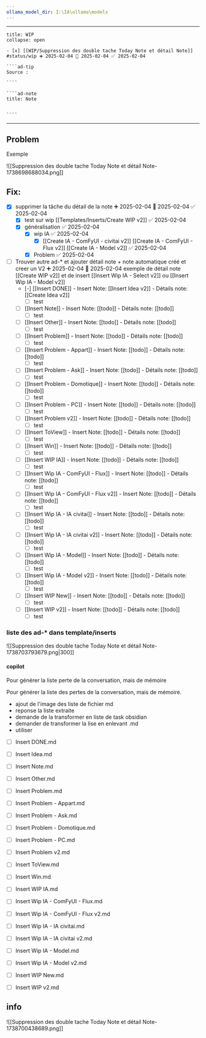 ```yaml
---
ollama_model_dir: I:\IA\ollama\models
---
```


---
 
``````ad-example
title: WIP 
collapse: open

- [x] [[WIP/Suppression des double tache Today Note et détail Note]] #status/wip ➕ 2025-02-04 🛫 2025-02-04 ✅ 2025-02-04

````ad-tip
Source : 

````

````ad-note
title: Note
 

````

``````

---
## Problem 
Exemple

![[Suppression des double tache Today Note et détail Note-1738698688034.png]]

## Fix: 
- [x] supprimer la tâche du détail de la note ➕ 2025-02-04   🛫 2025-02-04 ✅ 2025-02-04
	- [x] test sur wip [[Templates/Inserts/Create WIP v2]] ✅ 2025-02-04
	- [x] généralisation ✅ 2025-02-04
		- [x] wip IA ✅ 2025-02-04
			- [x] [[Create IA - ComFyUI - civitai v2]] [[Create IA - ComFyUI - Flux v2]] [[Create IA - Model v2]] ✅ 2025-02-04
		- [x] Problem ✅ 2025-02-04
- [ ] Trouver autre ad-* et ajouter détail note + note automatique créé et creer un V2 ➕ 2025-02-04   🛫 2025-02-04 
	exemple de détail note [[Create WIP v2]] et de insert [[Insert Wip IA - Select v2]] ou [[Insert Wip IA - Model v2]]
	- [-] [[Insert DONE]] - Insert Note: [[Insert Idea v2]]  - Détails note: [[Create Idea v2]]
		- [ ] test 
	- [ ] [[Insert Note]] - Insert Note: [[todo]] - Détails note: [[todo]]
	    - [ ] test
	- [ ] [[Insert Other]] - Insert Note: [[todo]] - Détails note: [[todo]]
	    - [ ] test
	- [ ] [[Insert Problem]] - Insert Note: [[todo]] - Détails note: [[todo]]
	    - [ ] test
	- [ ] [[Insert Problem - Appart]] - Insert Note: [[todo]] - Détails note: [[todo]]
	    - [ ] test
	- [ ] [[Insert Problem - Ask]] - Insert Note: [[todo]] - Détails note: [[todo]]
	    - [ ] test
	- [ ] [[Insert Problem - Domotique]] - Insert Note: [[todo]] - Détails note: [[todo]]
	    - [ ] test
	- [ ] [[Insert Problem - PC]] - Insert Note: [[todo]] - Détails note: [[todo]]
	    - [ ] test
	- [ ] [[Insert Problem v2]] - Insert Note: [[todo]] - Détails note: [[todo]]
	    - [ ] test
	- [ ] [[Insert ToView]] - Insert Note: [[todo]] - Détails note: [[todo]]
	    - [ ] test
	- [ ] [[Insert Win]] - Insert Note: [[todo]] - Détails note: [[todo]]
	    - [ ] test
	- [ ] [[Insert WIP IA]] - Insert Note: [[todo]] - Détails note: [[todo]]
	    - [ ] test
	- [ ] [[Insert Wip IA - ComFyUI - Flux]] - Insert Note: [[todo]] - Détails note: [[todo]]
	    - [ ] test
	- [ ] [[Insert Wip IA - ComFyUI - Flux v2]] - Insert Note: [[todo]] - Détails note: [[todo]]
	    - [ ] test
	- [ ] [[Insert Wip IA - IA civitai]] - Insert Note: [[todo]] - Détails note: [[todo]]
	    - [ ] test
	- [ ] [[Insert Wip IA - IA civitai v2]] - Insert Note: [[todo]] - Détails note: [[todo]]
	    - [ ] test
	- [ ] [[Insert Wip IA - Model]] - Insert Note: [[todo]] - Détails note: [[todo]]
	    - [ ] test
	- [ ] [[Insert Wip IA - Model v2]] - Insert Note: [[todo]] - Détails note: [[todo]]
	    - [ ] test
	- [ ] [[Insert WIP New]] - Insert Note: [[todo]] - Détails note: [[todo]]
	    - [ ] test
	- [ ] [[Insert WIP v2]] - Insert Note: [[todo]] - Détails note: [[todo]]
	    - [ ] test

### liste des ad-* dans template/inserts

![[Suppression des double tache Today Note et détail Note-1738703793679.png|300]]

#### copilot 

Pour générer la liste
   perte de la conversation, mais de mémoire

Pour générer la liste des pertes de la conversation, mais de mémoire.
- ajout de l'image des liste de fichier md 
- reponse la liste extraite 
- demande de la transformer en liste de task obsidian 
- demander de transformer la lise en enlevant .md 
- utiliser  

- [ ] Insert DONE.md
- [ ] Insert Idea.md
- [ ] Insert Note.md
- [ ] Insert Other.md
- [ ] Insert Problem.md
- [ ] Insert Problem - Appart.md
- [ ] Insert Problem - Ask.md
- [ ] Insert Problem - Domotique.md
- [ ] Insert Problem - PC.md
- [ ] Insert Problem v2.md
- [ ] Insert ToView.md
- [ ] Insert Win.md
- [ ] Insert WIP IA.md
- [ ] Insert Wip IA - ComFyUI - Flux.md
- [ ] Insert Wip IA - ComFyUI - Flux v2.md
- [ ] Insert Wip IA - IA civitai.md
- [ ] Insert Wip IA - IA civitai v2.md
- [ ] Insert Wip IA - Model.md
- [ ] Insert Wip IA - Model v2.md
- [ ] Insert WIP New.md
- [ ] Insert WIP v2.md


## info


![[Suppression des double tache Today Note et détail Note-1738700438689.png]]